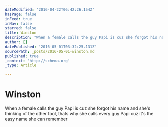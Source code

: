 ```yaml
---
dateModified: '2016-04-22T06:42:26.154Z'
hasPage: false
inFeed: true
inNav: false
starred: false
title: Winston
description: "When a female calls the guy Papi is cuz she forgot his name and she's thinking of the other fool, thats why she calls every guy Papi cuz it's the easy name she can remember"
author: []
datePublished: '2016-05-01T03:32:25.131Z'
sourcePath: _posts/2016-05-01-winston.md
published: true
_context: 'http://schema.org'
_type: Article

---
```

# Winston

When a female calls the guy Papi is cuz she forgot his name and she's thinking of the other fool, thats why she calls every guy Papi cuz it's the easy name she can remember